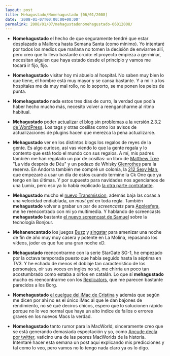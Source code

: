 ```yaml
---
layout: post
title: Mehagustado/Nomehagustado [06/01/2008]
date: '2008-01-07T00:00:00+00:00'
permalink: 2008/01/07/mehagustadonomehagustado-06012008/
---
```

- <strong>Nomehagustado</strong> el hecho de que seguramente tendré que estar desplazado a Mallorca hasta Semana Santa (como mínimo). Yo intentaré por todos los medios que mañana no tomen la decisión de enviarme allí, pero creo que lo llevo bastante crudo: el proyecto empieza a germinar, necesitan alguien que haya estado desde el principio y vamos me tocará ir fijo, fijo.

- <strong>Nomehagustado</strong> visitar hoy mi abuelo al hospital. No saben muy bien lo que tiene, el hombre está muy mayor y se cansa bastante. Y a mí ir a los hospitales me da muy mal rollo, no lo soporto, se me ponen los pelos de punta.

- <strong>Nomehagustado</strong> nada estos tres días de curro, la verdad que podía haber hecho mucho más, necesito volver a reengancharme al ritmo habitual.

- <strong>Mehagustado</strong> poder <a href="http://resistancefutile.com/2008/01/05/actualizado-a-wp-232/">actualizar el blog sin problemas a la versión 2.3.2 de WordPress</a>. Los tags y otras cosillas como los avisos de actualizaciones de plugins hacen que merezca la pena actualizarse.

- <strong>Mehagustado</strong> ver en los distintos blogs los regalos de reyes de la gente. Es algo curioso, así vas viendo lo que la gente regala y lo contento que está todo el mundo con sus regalos. A mí, mis padres también me han regalado un par de cosillas: un libro de <a href="http://www.matthewtree.cat/">Matthew Tree</a> "La vida després de Déu" y un pedazo de Whisky <a href="http://www.glenrotheswhisky.com/">Glenrothes</a> para la reserva. En Andorra también me compré un colonia, la <a href="http://sensual.eu.com/perfumerie/images/carolinaherrera212sexym01.jpg">212 Sexy Man</a>, que empezaré a usar un día de estos cuando termine la Ck One que ya tengo en las últimas. Y por supuesto para navidades nos agenciamos de una Lumix, pero eso ya lo había explicado <a href="http://childrenatyourfeet.com/2008/01/05/panasonic-lumix-fz8/">la otra parte contratante</a>.

- <strong>Mehagustado</strong> mucho el <a href="http://www.genbeta.com/2008/01/05-transmission-asciende-a-la-version-10">nuevo Transmission</a>, además baja las cosas a una velocidad endiablada, un <em>must get</em> en toda regla. También <strong>mehagustado</strong> volver a grabar un par de <em>screencasts</em> para <a href="http://www.applesfera.com/2008/01/05-screencast-safari-stretch-maximiza-el-navegador">Applesfera</a>, me he reencontrado con mi yo multimedia. Y hablando de screencasts <strong>mehagustado</strong> bastante <a href="http://redirect.alexa.com/redirect?http%3A//sopmacsl.com/screeencast-como-usar-bonjour-vol1/">el nuevo screencast de Samuel</a> sobre la tecnología Bonjour.

- <strong>Mehanencantado</strong> los juegos <a href="http://es.playstation.com/games-media/games/detail/item45280/Buzz:-El-Mega-Concurso/">Buzz</a> y <a href="http://www.singstargame.com/es-es/Espana-Home/">singstar</a> para amenizar una noche de fin de año muy muy casera y potente en La Molina, repasando los vídeos, joder es que fue una gran noche xD.

- <strong>Mehagustado</strong> reencontrarme con la serie StarGate SG-1, he empezado por la octava temporada puesto que había seguido hasta la séptima en TV3. Y he echado de menos el doblaje tan característico de los personajes, oír sus voces en inglés no sé, me chirría un poco tan acostumbrado como estaba a oírlos en catalán. Lo que sí <strong>mehagustado</strong> mucho es reencontrarme con los <a href="http://en.wikipedia.org/wiki/Replicator_(Stargate)">Replicators</a>, que me parecen bastante parecidos a los Borg.

- <strong>Nomehagustado</strong> <a href="http://childrenatyourfeet.com/2008/01/05/mac-os-x-no-se-cuelga/">el cuelgue del iMac de Cristina</a> y además que según me dicen por ahí no es el único iMac al que le dan bajones de rendimiento, no sé qué deciros chicos, espero que lo solucionen rápido porque no lo veo normal que haya un alto índice de fallos o errores graves en los nuevos Macs la verdad.

- <strong>Nomehagustado</strong> tanto rumor para la MacWorld, sinceramente creo que se está generando demasiada espectación y yo, como <a href="http://twitter.com/Ancude">Ancude decía por twitter</a>, vaticino una de las peores MacWorlds de la historia. Intentaré hacer esta semana un post aquí explicando mis predicciones y tal como lo veo, pero vamos no lo tengo nada claro ya os lo digo.
